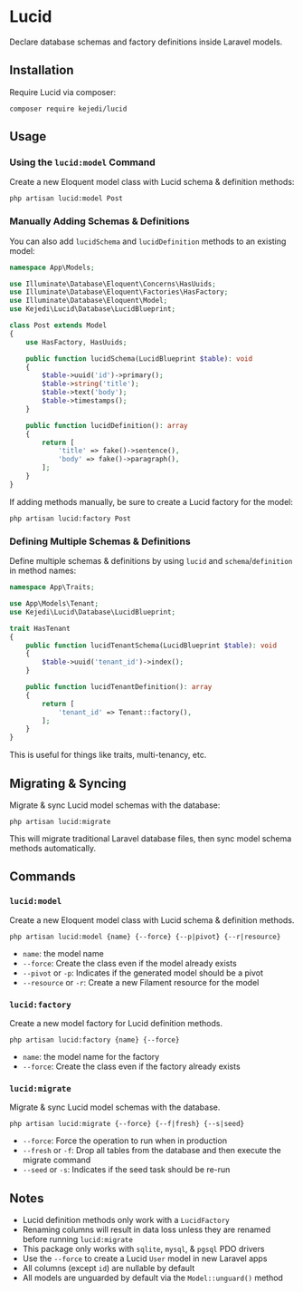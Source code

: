 # Lucid

Declare database schemas and factory definitions inside Laravel models.

## Installation

Require Lucid via composer:

```console
composer require kejedi/lucid
```

## Usage

### Using the `lucid:model` Command

Create a new Eloquent model class with Lucid schema & definition methods:

```console
php artisan lucid:model Post
```

### Manually Adding Schemas & Definitions

You can also add `lucidSchema` and `lucidDefinition` methods to an existing model:

```php
namespace App\Models;

use Illuminate\Database\Eloquent\Concerns\HasUuids;
use Illuminate\Database\Eloquent\Factories\HasFactory;
use Illuminate\Database\Eloquent\Model;
use Kejedi\Lucid\Database\LucidBlueprint;

class Post extends Model
{
    use HasFactory, HasUuids;

    public function lucidSchema(LucidBlueprint $table): void
    {
        $table->uuid('id')->primary();
        $table->string('title');
        $table->text('body');
        $table->timestamps();
    }

    public function lucidDefinition(): array
    {
        return [
            'title' => fake()->sentence(),
            'body' => fake()->paragraph(),
        ];
    }
}
```

If adding methods manually, be sure to create a Lucid factory for the model:

```console
php artisan lucid:factory Post
```

### Defining Multiple Schemas & Definitions

Define multiple schemas & definitions by using `lucid` and `schema`/`definition` in method names:

```php
namespace App\Traits;

use App\Models\Tenant;
use Kejedi\Lucid\Database\LucidBlueprint;

trait HasTenant
{
    public function lucidTenantSchema(LucidBlueprint $table): void
    {
        $table->uuid('tenant_id')->index();
    }

    public function lucidTenantDefinition(): array
    {
        return [
            'tenant_id' => Tenant::factory(),
        ];
    }
}
```

This is useful for things like traits, multi-tenancy, etc.

## Migrating & Syncing

Migrate & sync Lucid model schemas with the database:

```console
php artisan lucid:migrate
```

This will migrate traditional Laravel database files, then sync model schema methods automatically.

## Commands

### `lucid:model`

Create a new Eloquent model class with Lucid schema & definition methods.

```console
php artisan lucid:model {name} {--force} {--p|pivot} {--r|resource}
```

- `name`: the model name
- `--force`: Create the class even if the model already exists
- `--pivot` or `-p`: Indicates if the generated model should be a pivot
- `--resource` or `-r`: Create a new Filament resource for the model

### `lucid:factory`

Create a new model factory for Lucid definition methods.

```console
php artisan lucid:factory {name} {--force}
```

- `name`: the model name for the factory
- `--force`: Create the class even if the factory already exists

### `lucid:migrate`

Migrate & sync Lucid model schemas with the database.

```console
php artisan lucid:migrate {--force} {--f|fresh} {--s|seed}
```

- `--force`: Force the operation to run when in production
- `--fresh` or `-f`: Drop all tables from the database and then execute the migrate command
- `--seed` or `-s`: Indicates if the seed task should be re-run

## Notes

- Lucid definition methods only work with a `LucidFactory`
- Renaming columns will result in data loss unless they are renamed before running `lucid:migrate`
- This package only works with `sqlite`, `mysql`, & `pgsql` PDO drivers
- Use the `--force` to create a Lucid `User` model in new Laravel apps
- All columns (except `id`) are nullable by default
- All models are unguarded by default via the `Model::unguard()` method
